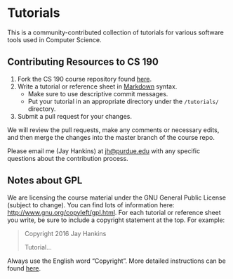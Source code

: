 Tutorials
=========
This is a community-contributed collection of tutorials for various software tools used in Computer Science. 

## Contributing Resources to CS 190
1. Fork the CS 190 course repository found [here](https://github.com/Purdue-CSUSB/CS-190-F2016).
2. Write a tutorial or reference sheet in [Markdown](https://github.com/adam-p/markdown-here/wiki/Markdown-Cheatsheet) syntax. 
   * Make sure to use descriptive commit messages. 
   * Put your tutorial in an appropriate directory under the `/tutorials/` directory.
3. Submit a pull request for your changes.

We will review the pull requests, make any comments or necessary edits, and then merge the changes into the master branch of the course repo. 

Please email me (Jay Hankins) at jh@purdue.edu with any specific questions about the contribution process.

## Notes about GPL
We are licensing the course material under the GNU General Public License (subject to change). You can find lots of information here: http://www.gnu.org/copyleft/gpl.html. For each tutorial or reference sheet you write, be sure to include a copyright statement at the top. For example:

> Copyright 2016 Jay Hankins
> 
> Tutorial...

Always use the English word “Copyright”. More detailed instructions can be found [here](http://www.gnu.org/licenses/gpl-howto.html).
